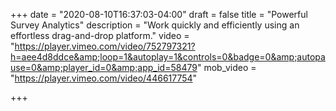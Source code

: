 +++
date = "2020-08-10T16:37:03-04:00"
draft = false
title = "Powerful Survey Analytics"
description = "Work quickly and efficiently using an effortless drag-and-drop platform."
video = "https://player.vimeo.com/video/752797321?h=aee4d8ddce&amp;loop=1&autoplay=1&controls=0&badge=0&amp;autopause=0&amp;player_id=0&amp;app_id=58479"
mob_video = "https://player.vimeo.com/video/446617754"

+++
